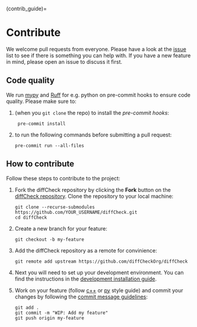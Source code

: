 (contrib_guide)=
# Contribute

We welcome pull requests from everyone. Please have a look at the [issue](https://github.com/diffCheckOrg/diffCheck/issues) list to see if there is something you can help with. If you have a new feature in mind, please open an issue to discuss it first.

## Code quality

We run [mypy](https://mypy.readthedocs.io/en/stable/index.html) and [Ruff](https://docs.astral.sh/ruff/) for e.g. python on pre-commit hooks to ensure code quality. 
Please make sure to:
1. (when you `git clone` the repo) to install the *pre-commit hooks*:
   
   ```console
    pre-commit install
    ```
2.  to run the following commands before submitting a pull request:
    
    ```console
    pre-commit run --all-files
    ```

## How to contribute

Follow these steps to contribute to the project:

1. Fork the diffCheck repository by clicking the **Fork** button on the [diffCheck repository](https://github.com/diffCheckOrg/diffCheck). Clone the repository to your local machine:

    ```console
    git clone --recurse-submodules https://github.com/YOUR_USERNAME/diffCheck.git
    cd diffCheck
    ```

2. Create a new branch for your feature:

    ```console
    git checkout -b my-feature
    ```

3. Add the diffCheck repository as a remote for convinience:

    ```console
    git remote add upstream https://github.com/diffCheckOrg/diffCheck
    ```

4. Next you will need to set up your development environment. You can find the instructions in the [development installation guide](dev_env).

5. Work on your feature (follow [c++](cpp_conv) or [py](py_conv) style guide) and commit your changes by following the [commit message guidelines](git_commit_system):

    ```console
    git add .
    git commit -m "WIP: Add my feature"
    git push origin my-feature
    ```
